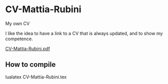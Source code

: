 # CV-Mattia-Rubini
My own CV

I like the idea to have a link to a CV that is always updated, and to show my competence.

[CV-Mattia-Rubini.pdf](https://github.com/Mot93/CV-Mattia-Rubini/blob/master/CV-Mattia-Rubini.pdf)

## How to compile

lualatex CV-Mattia-Rubini.tex